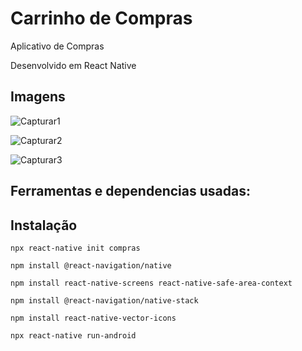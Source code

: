 # Carrinho de Compras

Aplicativo de Compras

Desenvolvido em React Native

## Imagens

![Capturar1](https://github.com/TacioPatez/compras/assets/85260969/3d27175e-75d3-4e07-9e24-f015198ef49c)

![Capturar2](https://github.com/TacioPatez/compras/assets/85260969/a818b71d-b5f4-448f-b187-cee57b79a71c)

![Capturar3](https://github.com/TacioPatez/compras/assets/85260969/eb8e524b-aa37-4d9d-89fc-a97d548c3486)


## Ferramentas e dependencias usadas:

## Instalação

```
npx react-native init compras
```
```
npm install @react-navigation/native
```
```
npm install react-native-screens react-native-safe-area-context
```
```
npm install @react-navigation/native-stack
```
```
npm install react-native-vector-icons
```
```
npx react-native run-android
```
